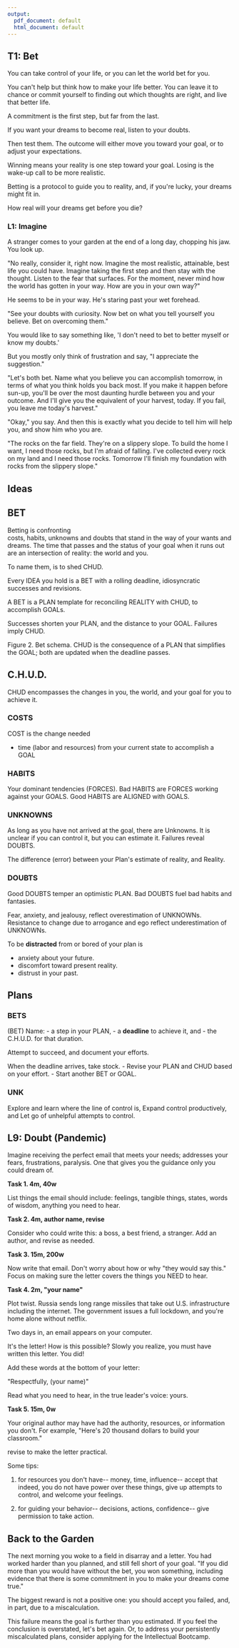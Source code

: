 ```yaml
---
output:
  pdf_document: default
  html_document: default
---
```


## T1: Bet
  
You can take control of your life, or 
you can let the world bet for you.
  
You can't help but think
how to make your life better. 
You can leave it to chance or 
commit yourself to finding out
which thoughts are right,
and live that better life.

A commitment is the first step,
but far from the last.

If you want your dreams to become real,
listen to your doubts.
  
Then test them.
The outcome will either 
move you toward your goal, 
or to adjust your expectations.
  
Winning means your reality is 
one step toward your goal. 
Losing is the wake-up call 
to be more realistic.

Betting is a protocol 
to guide you to reality, 
and, if you're lucky, 
your dreams might fit in.
  
How real will your dreams get before you die?
  
### L1: Imagine  
A stranger comes to your garden
at the end of a long day,
chopping his jaw.
You look up.

"No really, consider it, right now. 
Imagine the most realistic, attainable, 
best life you could have. 
Imagine taking the first step 
and then stay with the thought. 
Listen to the fear that surfaces. 
For the moment, never mind 
how the world has gotten in your
way. 
How are you in your own way?"

He seems to be in your way.
He's staring past
your wet forehead.

"See your doubts with curiosity. 
Now bet on what you tell yourself you believe. Bet on overcoming them."

You would like to say something like,
'I don't need to bet
to better myself
or know my doubts.'

But you mostly only think of
frustration and say,
"I appreciate the suggestion."

"Let's both bet. 
Name what you believe 
you can accomplish tomorrow,
in terms of 
what you think holds you back most.
If you make it happen
before sun-up,
you'll be over 
the most daunting hurdle
between you and your outcome.
And I'll give you
the equivalent of your harvest, today.
If you fail, 
you leave me today's harvest."

"Okay," you say.
And then this is exactly what you decide
to tell him will help you, 
and show him who you are.

"The rocks on the far field.
They're on a slippery slope.
To build the home I want,
I need those rocks, but 
I'm afraid of falling.
I've collected every
rock on my land and
I need those rocks. 
Tomorrow I'll finish
my foundation
with rocks from the slippery slope."


## Ideas
## BET
Betting is confronting  
costs, habits, unknowns and doubts
that stand in the way
of your wants and dreams.
The time that passes and
the status of your goal
when it runs out are
an intersection of reality:
the world and you.

To name them,
is to shed CHUD.


Every IDEA you hold is a BET
with a rolling deadline, 
idiosyncratic successes and revisions.

A BET is a PLAN template for 
reconciling REALITY with CHUD,
to accomplish GOALs. 

Successes shorten your PLAN, and 
the distance to your GOAL.
Failures imply CHUD. 

Figure 2. Bet schema. 
CHUD is the consequence of a PLAN
that simplifies the GOAL;
both are updated when the deadline passes. 

## C.H.U.D.
  
CHUD encompasses the changes
in you, the world, 
and your goal
for you to achieve it.

### COSTS
COST is the change needed 
- time (labor and resources)
from your current state 
to accomplish a GOAL
  
### HABITS
Your dominant tendencies (FORCES). 
Bad HABITS are FORCES working against your GOALS.
Good HABITS are ALIGNED with GOALS.
  
### UNKNOWNS  
As long as you have not arrived at the goal, 
there are Unknowns.
It is unclear if you can control it,
but you can estimate it.
Failures reveal DOUBTS.

The difference (error) between 
your Plan's estimate of reality,
and Reality.
  
### DOUBTS  
Good DOUBTS temper
an optimistic PLAN.
Bad DOUBTS fuel bad habits and fantasies.
  
Fear, anxiety, and jealousy,
reflect overestimation of UNKNOWNs.
Resistance to change due to arrogance and ego 
reflect underestimation of UNKNOWNs.
  
To be **distracted** from
or bored of
your plan is
- anxiety about your future.
- discomfort toward present reality.
- distrust in your past. 


## Plans
### BETS
(BET) Name:
    -   a step in your PLAN,
    -   a **deadline** to achieve it, and
    -   the C.H.U.D. for that duration.

Attempt to succeed, and document your efforts.

When the deadline arrives, take stock.
    -   Revise your PLAN and CHUD based on your effort. 
    -   Start another BET or GOAL.

### UNK
Explore and learn where the line of control is,
Expand control productively, and
Let go of unhelpful attempts to control.

## L9: Doubt (Pandemic) 
  
Imagine receiving the perfect email 
that meets your needs; 
addresses your fears, frustrations, paralysis. 
One that gives you the guidance 
only you could dream of.
  
**Task 1. 4m, 40w**
  
List things the email should include: 
feelings, tangible things, 
states, words of wisdom,
anything you need to hear.
  
**Task 2. 4m, author name, revise**
  
Consider who could write this: a boss, a best friend, a stranger. 
Add an author, and revise as needed.
  
**Task 3. 15m, 200w**
  
Now write that email. 
Don't worry about how or why
"they would say this."
Focus on making sure the letter
covers the things you NEED to hear.
  
**Task 4. 2m, "your name"**
  
Plot twist. 
Russia sends long range missiles that take out
U.S. infrastructure including the internet. 
The government issues a full lockdown, and
you're home alone without netflix. 
  
Two days in, an email
appears on your computer.
  
It's the letter! How is this possible?
Slowly you realize, 
you must have written this letter. 
You did!
  
Add these words at the bottom of your letter: 
  
"Respectfully,
(your name)"
  
Read what you need to hear, in the true leader's voice: yours.
  
**Task 5. 15m, 0w**
  
Your original author may have had 
the authority, resources, or information you don't. 
For example, 
"Here's 20 thousand dollars 
to build your classroom." 
  
revise to make the letter practical.
  
Some tips:
1. for resources you don't have--
 money, time, influence--
accept that indeed, 
you do not have power over these things,
give up attempts to control,
and welcome your feelings.
  
2. for guiding your behavior--
decisions, actions, confidence--
give permission to take action.
  
## Back to the Garden
The next morning you woke 
to a field in disarray
and a letter.
You had worked harder than you planned,
and still fell short of your goal.
"If you did more than you would have
without the bet,
you won something,
including evidence that
there is some commitment in you
to make your dreams come true."

The biggest reward
is not a positive one:
you should accept you failed,
and, in part, 
due to a miscalculation.

This failure means 
the goal is further than
you estimated. 
If you feel the conclusion is overstated,
let's bet again.
Or, to address 
your persistently miscalculated plans,
consider applying for 
the Intellectual Bootcamp.

